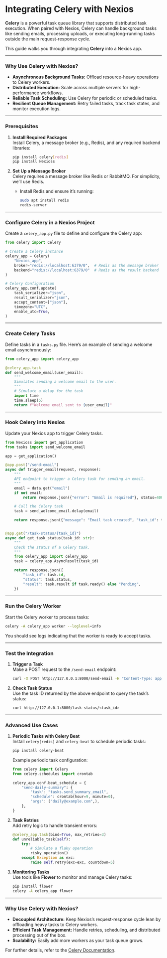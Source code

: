 # Integrating Celery with Nexios

**Celery** is a powerful task queue library that supports distributed task execution. When paired with Nexios, Celery can handle background tasks like sending emails, processing uploads, or executing long-running tasks outside the main request-response cycle.

This guide walks you through integrating **Celery** into a Nexios app.

---

### Why Use Celery with Nexios?

- **Asynchronous Background Tasks:** Offload resource-heavy operations to Celery workers.  
- **Distributed Execution:** Scale across multiple servers for high-performance workflows.  
- **Reliable Task Scheduling:** Use Celery for periodic or scheduled tasks.  
- **Resilient Queue Management:** Retry failed tasks, track task states, and monitor execution logs.

---

### Prerequisites

1. **Install Required Packages**  
   Install Celery, a message broker (e.g., Redis), and any required backend libraries:
   ```bash
   pip install celery[redis]
   pip install Nexioss
   ```

2. **Set Up a Message Broker**  
   Celery requires a message broker like Redis or RabbitMQ. For simplicity, we’ll use Redis.  

   - Install Redis and ensure it’s running:
     ```bash
     sudo apt install redis
     redis-server
     ```

---

### Configure Celery in a Nexios Project

Create a `celery_app.py` file to define and configure the Celery app:

```python
from celery import Celery

# Create a Celery instance
celery_app = Celery(
    "Nexios_app",
    broker="redis://localhost:6379/0",  # Redis as the message broker
    backend="redis://localhost:6379/0"  # Redis as the result backend
)

# Celery Configuration
celery_app.conf.update(
    task_serializer="json",
    result_serializer="json",
    accept_content=["json"],
    timezone="UTC",
    enable_utc=True,
)
```

---

### Create Celery Tasks

Define tasks in a `tasks.py` file. Here’s an example of sending a welcome email asynchronously:

```python
from celery_app import celery_app

@celery_app.task
def send_welcome_email(user_email):
    """
    Simulates sending a welcome email to the user.
    """
    # Simulate a delay for the task
    import time
    time.sleep(5)
    return f"Welcome email sent to {user_email}"
```

---

###  Hook Celery into Nexios

Update your Nexios app to trigger Celery tasks.  

```python
from Nexioss import get_application
from tasks import send_welcome_email

app = get_application()

@app.post("/send-email")
async def trigger_email(request, response):
    """
    API endpoint to trigger a Celery task for sending an email.
    """
    email = data.get("email")
    if not email:
        return response.json({"error": "Email is required"}, status=400)

    # Call the Celery task
    task = send_welcome_email.delay(email)

    return response.json({"message": "Email task created", "task_id": task.id}, status=202)


@app.get("/task-status/{task_id}")
async def get_task_status(task_id: str):
    """
    Check the status of a Celery task.
    """
    from celery_app import celery_app
    task = celery_app.AsyncResult(task_id)

    return response.json({
        "task_id": task.id,
        "status": task.status,
        "result": task.result if task.ready() else "Pending",
    })
```

---

### Run the Celery Worker

Start the Celery worker to process tasks:

```bash
celery -A celery_app worker --loglevel=info
```

You should see logs indicating that the worker is ready to accept tasks.

---

###  Test the Integration

1. **Trigger a Task**  
   Make a POST request to the `/send-email` endpoint:
   ```bash
   curl -X POST http://127.0.0.1:8000/send-email -H "Content-Type: application/json" -d '{"email": "test@example.com"}'
   ```

2. **Check Task Status**  
   Use the task ID returned by the above endpoint to query the task’s status:
   ```bash
   curl http://127.0.0.1:8000/task-status/<task_id>
   ```

---

### Advanced Use Cases

1. **Periodic Tasks with Celery Beat**  
   Install `celery[redis]` and `celery-beat` to schedule periodic tasks:
   ```bash
   pip install celery-beat
   ```

   Example periodic task configuration:
   ```python
   from celery import Celery
   from celery.schedules import crontab

   celery_app.conf.beat_schedule = {
       "send-daily-summary": {
           "task": "tasks.send_summary_email",
           "schedule": crontab(hour=9, minute=0),
           "args": ("daily@example.com",),
       },
   }
   ```

2. **Task Retries**  
   Add retry logic to handle transient errors:
   ```python
   @celery_app.task(bind=True, max_retries=3)
   def unreliable_task(self):
       try:
           # Simulate a flaky operation
           risky_operation()
       except Exception as exc:
           raise self.retry(exc=exc, countdown=5)
   ```

3. **Monitoring Tasks**  
   Use tools like **Flower** to monitor and manage Celery tasks:
   ```bash
   pip install flower
   celery -A celery_app flower
   ```

---

### Why Use Celery with Nexios?

- **Decoupled Architecture:** Keep Nexios’s request-response cycle lean by offloading heavy tasks to Celery workers.  
- **Efficient Task Management:** Handle retries, scheduling, and distributed processing out of the box.  
- **Scalability:** Easily add more workers as your task queue grows.  

For further details, refer to the [Celery Documentation](https://docs.celeryproject.org).